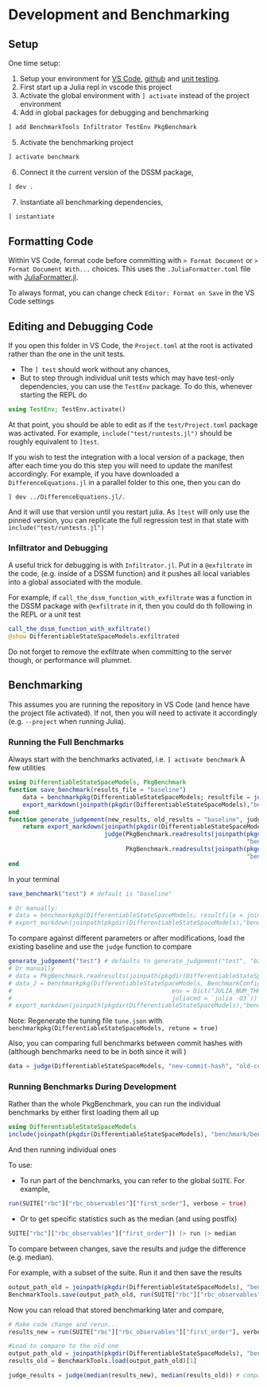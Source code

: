 
# Development and Benchmarking

## Setup
One time setup:
1. Setup your environment for [VS Code](https://julia.quantecon.org/software_engineering/tools_editors.html), [github](https://julia.quantecon.org/software_engineering/version_control.html) and [unit testing](https://julia.quantecon.org/software_engineering/testing.html).
2. First start up a Julia repl in vscode this project
3. Activate the global environment with `] activate` instead of the project environment
4. Add in global packages for debugging and benchmarking
```julia
] add BenchmarkTools Infiltrator TestEnv PkgBenchmark
```
5. Activate the benchmarking project
```julia
] activate benchmark
```
6. Connect it the current version of the DSSM package,
```julia
] dev .
```
7. Instantiate all benchmarking dependencies,
```julia
] instantiate
```
## Formatting Code
Within VS Code, format code before committing with `> Format Document` or `> Format Document With...` choices.  This uses the `.JuliaFormatter.toml` file with [JuliaFormatter.jl](https://github.com/domluna/JuliaFormatter.jl).

To always format, you can change check  `Editor: Format on Save`  in the VS Code settings

## Editing and Debugging Code

If you open this folder in VS Code, the `Project.toml` at the root is activated rather than the one in the unit tests.
- The `] test` should work without any chances,
- But to step through individual unit tests which may have test-only dependencies, you can use the `TestEnv` package.  To do this, whenever starting the REPL do
```julia
using TestEnv; TestEnv.activate()
```
At that point, you should be able to edit as if the `test/Project.toml` package was activated.  For example, `include("test/runtests.jl")` should be roughly equivalent to `]test`.  

If you wish to test the integration with a local version of a package, then after each time you do this step you will need to update the manifest accordingly.  For example, if you have downloaded a `DifferenceEquations.jl` in a parallel folder to this one, then you can do
```
] dev ../DifferenceEquations.jl/.
```
And it will use that version until you restart julia.  As `]test` will only use the pinned version, you can replicate the full regression test in that state with `include("test/runtests.jl")`

### Infiltrator and Debugging

A useful trick for debugging is with `Infiltrator.jl`. Put in a `@exfiltrate`  in the code, (e.g. inside of a DSSM function) and it pushes all local variables into a global associated with the module.

For example, if `call_the_dssm_function_with_exfiltrate` was a function in the DSSM package with `@exfiltrate` in it, then you could do th following in the REPL or a unit test
```julia
call_the_dssm_function_with_exfiltrate()
@show DifferentiableStateSpaceModels.exfiltrated 
```

Do not forget to remove the exfiltrate when committing to the server though, or performance will plummet.

## Benchmarking
This assumes you are running the repository in VS Code (and hence have the project file activated).  If not, then you will need to activate it accordingly (e.g. `--project` when running Julia).

### Running the Full Benchmarks

Always start with the benchmarks activated, i.e. `] activate benchmark`
A few utilities
```julia
using DifferentiableStateSpaceModels, PkgBenchmark
function save_benchmark(results_file = "baseline")
    data = benchmarkpkg(DifferentiableStateSpaceModels; resultfile = joinpath(pkgdir(DifferentiableStateSpaceModels),"benchmark/$results_file.json"))
    export_markdown(joinpath(pkgdir(DifferentiableStateSpaceModels),"benchmark/trial_$results_file.md"), data)
end
function generate_judgement(new_results, old_results = "baseline", judge_file = "judge")
    return export_markdown(joinpath(pkgdir(DifferentiableStateSpaceModels), "benchmark/$judge_file.md"),
                           judge(PkgBenchmark.readresults(joinpath(pkgdir(DifferentiableStateSpaceModels),
                                                                   "benchmark/$new_results.json")),
                                 PkgBenchmark.readresults(joinpath(pkgdir(DifferentiableStateSpaceModels),
                                                                   "benchmark/$old_results.json"))))
end

```
In your terminal
```julia
save_benchmark("test") # default is "baseline"

# Or manually:
# data = benchmarkpkg(DifferentiableStateSpaceModels; resultfile = joinpath(pkgdir(DifferentiableStateSpaceModels),"benchmark/baseline.json"))
# export_markdown(joinpath(pkgdir(DifferentiableStateSpaceModels),"benchmark/trial.md"), data) # can export as markdown
```

To compare against different parameters or after modifications, load the existing baseline and use the `judge` function to compare

```julia
generate_judgement("test") # defaults to generate_judgement("test", "baseline", "judge")
# Or manually
# data = PkgBenchmark.readresults(joinpath(pkgdir(DifferentiableStateSpaceModels),"benchmark/baseline.json"))
# data_2 = benchmarkpkg(DifferentiableStateSpaceModels, BenchmarkConfig(
#                                             env = Dict("JULIA_NUM_THREADS" => 4, "OPENBLAS_NUM_THREADS" => 1),
#                                             juliacmd = `julia -O3`))
# export_markdown(joinpath(pkgdir(DifferentiableStateSpaceModels),"benchmark/judge.md"), judge(data_2, data))
```

Note: Regenerate the tuning file `tune.json` with `benchmarkpkg(DifferentiableStateSpaceModels, retune = true)`

Also, you can comparing full benchmarks between commit hashes with (although benchmarks need to be in both since it will )
```julia
data = judge(DifferentiableStateSpaceModels, "new-commit-hash", "old-commit-hash")
```

### Running Benchmarks During Development

Rather than the whole PkgBenchmark, you can run the individual benchmarks by either first loading them all up
```julia
using DifferentiableStateSpaceModels
include(joinpath(pkgdir(DifferentiableStateSpaceModels), "benchmark/benchmarks.jl"))
```
And then running individual ones

To use:
- To run part of the benchmarks, you can refer to the global `SUITE`.  For example,
```julia
run(SUITE["rbc"]["rbc_observables"]["first_order"], verbose = true)
```
- Or to get specific statistics such as the median (and using postfix)
```julia
SUITE["rbc"]["rbc_observables"]["first_order"]) |> run |> median
```

To compare between changes, save the results and judge the difference (e.g. median).

For example, with a subset of the suite.  Run it and then save the results
```julia
output_path_old = joinpath(pkgdir(DifferentiableStateSpaceModels), "benchmark/rbc_first_order.json")
BenchmarkTools.save(output_path_old, run(SUITE["rbc"]["rbc_observables"]["first_order"], verbose = true))
```
Now you can reload that stored benchmarking later and compare,
```julia
# Make code change and rerun...
results_new = run(SUITE["rbc"]["rbc_observables"]["first_order"], verbose = true)

#Load to compare to the old one
output_path_old = joinpath(pkgdir(DifferentiableStateSpaceModels), "benchmark/rbc_first_order.json")
results_old = BenchmarkTools.load(output_path_old)[1]

judge_results = judge(median(results_new), median(results_old)) # compare the median/etc.
```
